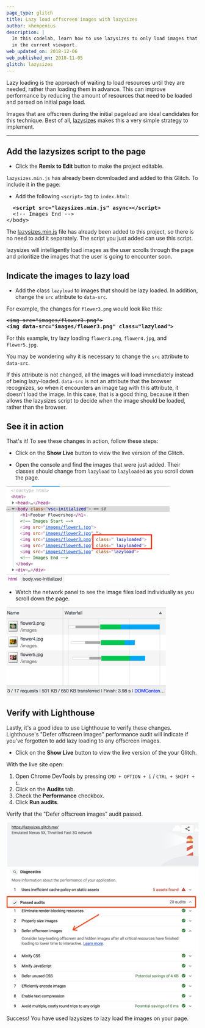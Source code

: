 ```yaml
---
page_type: glitch
title: Lazy load offscreen images with lazysizes
author: khempenius
description: |
  In this codelab, learn how to use lazysizes to only load images that are
  in the current viewport.
web_updated_on: 2018-12-06
web_published_on: 2018-11-05
glitch: lazysizes
---
```


Lazy loading is the approach of waiting to load resources until they are needed,
rather than loading them in advance. This can improve performance by reducing
the amount of resources that need to be loaded and parsed on initial page load.

Images that are offscreen during the initial pageload are ideal candidates for
this technique. Best of all, [lazysizes](https://github.com/aFarkas/lazysizes)
makes this a very simple strategy to implement.

---

## Add the lazysizes script to the page

- Click the **Remix to Edit** button to make the project editable.

`lazysizes.min.js` has already been downloaded and added to this Glitch. To
include it in the page:

- Add the following `<script>` tag to `index.html`:

<pre class="prettyprint devsite-disable-click-to-copy">
  <strong>&lt;script src=&quot;lazysizes.min.js&quot; async&gt;&lt;/script&gt;</strong>
  &lt;!-- Images End --&gt;
&lt;/body&gt;
</pre>

<div class="aside note">
The <a href="https://raw.githubusercontent.com/aFarkas/lazysizes/gh-pages/lazysizes.min.js">lazysizes.min.js</a>
file has already been added to this project, so there is no need to add it
separately. The script you just added can use this script.
</div>

lazysizes will intelligently load images as the user scrolls through the page
and prioritize the images that the user is going to encounter soon.

## Indicate the images to lazy load

- Add the class `lazyload` to images that should be lazy loaded. In addition,
  change the `src` attribute to `data-src`.

For example, the changes for `flower3.png` would look like this:

<pre class="prettyprint devsite-disable-click-to-copy">
<s>&lt;img src=&quot;images/flower3.png&quot;&gt;</s>
<strong>&lt;img data-src=&quot;images/flower3.png&quot; class=&quot;lazyload&quot;&gt;</strong>
</pre>

For this example, try lazy loading `flower3.png`, `flower4.jpg`, and
`flower5.jpg`.

<div class="aside note">
You may be wondering why it is necessary to change the <code>src</code>
attribute to <code>data-src</code>.

If this attribute is not changed, all the images will load immediately instead
of being lazy-loaded. <code>data-src</code> is not an attribute that the browser
recognizes, so when it encounters an image tag with this attribute, it doesn't
load the image. In this case, that is a good thing, because it then allows the
lazysizes script to decide when the image should be loaded, rather than the
browser.
</div>

## See it in action

That's it! To see these changes in action, follow these steps:

- Click on the **Show Live** button to view the live version of the Glitch.

- Open the console and find the images that were just added. Their classes
  should change from `lazyload` to `lazyloaded` as you scroll down the page.

![Images being lazy loaded](./lazyload-console.png)

- Watch the network panel to see the image files load individually as you scroll
  down the page.

![Images being lazy loaded](./lazysizes-waterfall.png)

## Verify with Lighthouse

Lastly, it's a good idea to use Lighthouse to verify these changes. Lighthouse's
"Defer offscreen images" performance audit will indicate if you've forgotten to
add lazy loading to any offscreen images.

- Click on the **Show Live** button to view the live version of the your Glitch.

With the live site open:
1. Open Chrome DevTools by pressing `CMD + OPTION + i` / `CTRL + SHIFT + i`.
1. Click on the **Audits** tab.
1. Check the **Performance** checkbox.
1. Click **Run audits**.

Verify that the "Defer offscreen images" audit passed.

![Passing 'Efficiently encode images' audit in Lighthouse](./lighthouse_passing.png)

Success! You have used lazysizes to lazy load the images on your page.
